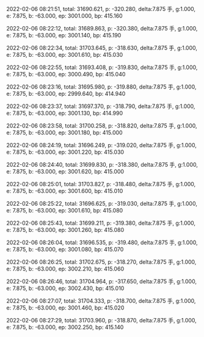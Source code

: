 2022-02-06 08:21:51, total: 31690.621, p: -320.280, delta:7.875 手, g:1.000, e: 7.875, b: -63.000, ep: 3001.000, bp: 415.160

2022-02-06 08:22:12, total: 31689.863, p: -320.380, delta:7.875 手, g:1.000, e: 7.875, b: -63.000, ep: 3001.140, bp: 415.190

2022-02-06 08:22:34, total: 31703.645, p: -318.630, delta:7.875 手, g:1.000, e: 7.875, b: -63.000, ep: 3001.610, bp: 415.030

2022-02-06 08:22:55, total: 31693.408, p: -319.830, delta:7.875 手, g:1.000, e: 7.875, b: -63.000, ep: 3000.490, bp: 415.040

2022-02-06 08:23:16, total: 31695.980, p: -319.880, delta:7.875 手, g:1.000, e: 7.875, b: -63.000, ep: 2999.640, bp: 414.940

2022-02-06 08:23:37, total: 31697.370, p: -318.790, delta:7.875 手, g:1.000, e: 7.875, b: -63.000, ep: 3001.130, bp: 414.990

2022-02-06 08:23:58, total: 31700.258, p: -318.820, delta:7.875 手, g:1.000, e: 7.875, b: -63.000, ep: 3001.180, bp: 415.000

2022-02-06 08:24:19, total: 31696.249, p: -319.020, delta:7.875 手, g:1.000, e: 7.875, b: -63.000, ep: 3001.220, bp: 415.030

2022-02-06 08:24:40, total: 31699.830, p: -318.380, delta:7.875 手, g:1.000, e: 7.875, b: -63.000, ep: 3001.620, bp: 415.000

2022-02-06 08:25:01, total: 31703.827, p: -318.480, delta:7.875 手, g:1.000, e: 7.875, b: -63.000, ep: 3001.600, bp: 415.010

2022-02-06 08:25:22, total: 31696.625, p: -319.030, delta:7.875 手, g:1.000, e: 7.875, b: -63.000, ep: 3001.610, bp: 415.080

2022-02-06 08:25:43, total: 31699.211, p: -319.380, delta:7.875 手, g:1.000, e: 7.875, b: -63.000, ep: 3001.260, bp: 415.080

2022-02-06 08:26:04, total: 31696.535, p: -319.480, delta:7.875 手, g:1.000, e: 7.875, b: -63.000, ep: 3001.080, bp: 415.070

2022-02-06 08:26:25, total: 31702.675, p: -318.270, delta:7.875 手, g:1.000, e: 7.875, b: -63.000, ep: 3002.210, bp: 415.060

2022-02-06 08:26:46, total: 31704.964, p: -317.650, delta:7.875 手, g:1.000, e: 7.875, b: -63.000, ep: 3002.430, bp: 415.010

2022-02-06 08:27:07, total: 31704.333, p: -318.700, delta:7.875 手, g:1.000, e: 7.875, b: -63.000, ep: 3001.460, bp: 415.020

2022-02-06 08:27:29, total: 31703.960, p: -318.870, delta:7.875 手, g:1.000, e: 7.875, b: -63.000, ep: 3002.250, bp: 415.140